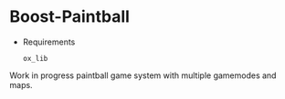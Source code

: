 # Boost-Paintball
 
* Requirements
    ```
    ox_lib
    ```
    
Work in progress paintball game system with multiple gamemodes and maps.
